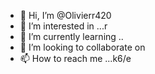 - 👋 Hi, I’m @Olivierr420
- 👀 I’m interested in ...r
- 🌱 I’m currently learning ..
- 💞️ I’m looking to collaborate on 
- 📫 How to reach me ...k6/e

<!---
olivierr420/ is a ✨ special ✨ repository because its `README.md` (this file) appears on your GitHub profile.
You can click the Preview link to take a look at your changes.
--->

